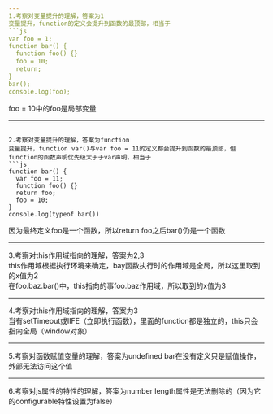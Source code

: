 ```yaml
---
1.考察对变量提升的理解，答案为1
变量提升，function的定义会提升到函数的最顶部，相当于
```js
var foo = 1;
function bar() {
  function foo() {}
  foo = 10;
  return;
}
bar();
console.log(foo);
```
foo = 10中的foo是局部变量

---
```

2.考察对变量提升的理解，答案为function
变量提升，function var()与var foo = 11的定义都会提升到函数的最顶部，但function的函数声明优先级大于于var声明，相当于
```js
function bar() {
  var foo = 11;
  function foo() {}
  return foo;
  foo = 10;
}
console.log(typeof bar())
```
因为最终定义foo是一个函数，所以return foo之后bar()仍是一个函数

---
3.考察对this作用域指向的理解，答案为2,3  
this作用域根据执行环境来确定，bay函数执行时的作用域是全局，所以这里取到的x值为2    
在foo.baz.bar()中，this指向的事foo.baz作用域，所以取到的x值为3

---
4.考察对this作用域指向的理解，答案为3  
当有setTimeout或IIFE（立即执行函数），里面的function都是独立的，this只会指向全局（window对象）

---
5.考察对函数赋值变量的理解，答案为undefined
bar在没有定义只是赋值操作，外部无法访问这个值

---
6.考察对js属性的特性的理解，答案为number
length属性是无法删除的（因为它的configurable特性设置为false）
